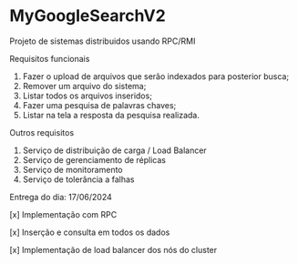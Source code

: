 # MyGoogleSearchV2
Projeto de sistemas distribuidos usando RPC/RMI

Requisitos funcionais
1. Fazer o upload de arquivos que serão indexados para posterior busca;
2. Remover um arquivo do sistema;
3. Listar todos os arquivos inseridos;
4. Fazer uma pesquisa de palavras chaves;
5. Listar na tela a resposta da pesquisa realizada.

Outros requisitos
1. Serviço de distribuição de carga / Load Balancer
2. Serviço de gerenciamento de réplicas
3. Serviço de monitoramento
4. Serviço de tolerância a falhas

Entrega do dia: 17/06/2024

[x] Implementação com RPC

[x] Inserção e consulta em todos os dados

[x] Implementação de load balancer dos nós do cluster

